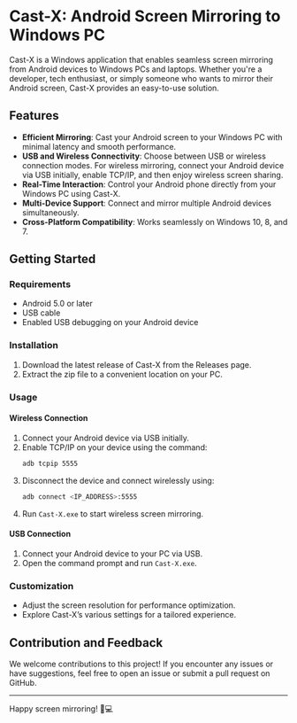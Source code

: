 # Cast-X: Android Screen Mirroring to Windows PC

Cast-X is a Windows application that enables seamless screen mirroring from Android devices to Windows PCs and laptops. Whether you're a developer, tech enthusiast, or simply someone who wants to mirror their Android screen, Cast-X provides an easy-to-use solution.

## Features

- **Efficient Mirroring**: Cast your Android screen to your Windows PC with minimal latency and smooth performance.
- **USB and Wireless Connectivity**: Choose between USB or wireless connection modes. For wireless mirroring, connect your Android device via USB initially, enable TCP/IP, and then enjoy wireless screen sharing.
- **Real-Time Interaction**: Control your Android phone directly from your Windows PC using Cast-X.
- **Multi-Device Support**: Connect and mirror multiple Android devices simultaneously.
- **Cross-Platform Compatibility**: Works seamlessly on Windows 10, 8, and 7.

## Getting Started

### Requirements

- Android 5.0 or later
- USB cable
- Enabled USB debugging on your Android device

### Installation

1. Download the latest release of Cast-X from the Releases page.
2. Extract the zip file to a convenient location on your PC.

### Usage

#### Wireless Connection

1. Connect your Android device via USB initially.
2. Enable TCP/IP on your device using the command:
   ```bash
   adb tcpip 5555
   ```
3. Disconnect the device and connect wirelessly using:
   ```bash
   adb connect <IP_ADDRESS>:5555
   ```
4. Run `Cast-X.exe` to start wireless screen mirroring.

#### USB Connection

1. Connect your Android device to your PC via USB.
2. Open the command prompt and run `Cast-X.exe`.

### Customization

- Adjust the screen resolution for performance optimization.
- Explore Cast-X’s various settings for a tailored experience.

## Contribution and Feedback

We welcome contributions to this project! If you encounter any issues or have suggestions, feel free to open an issue or submit a pull request on GitHub.

---

Happy screen mirroring! 📱💻

